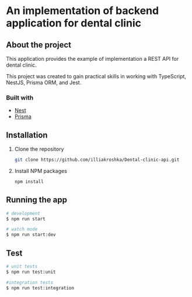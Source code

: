 # An implementation of backend application for dental clinic

## About the project
This application provides the example of implementation a REST API for dental clinic. 

This project was created to gain practical skills in working with TypeScript, NestJS, Prisma ORM, and Jest.

### Built with

* [Nest](https://github.com/nestjs/nest)
* [Prisma](https://www.prisma.io)

## Installation
1. Clone the repository
   ```sh
   git clone https://github.com/illiakroshka/Dental-clinic-api.git
   ```

2. Install NPM packages
   ```sh
   npm install
   ```

## Running the app

```bash
# development
$ npm run start

# watch mode
$ npm run start:dev
```

## Test

```bash
# unit tests
$ npm run test:unit

#integration tests
$ npm run test:integration
```